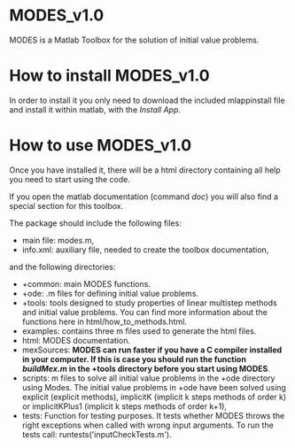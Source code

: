 # MODES_v1.0
MODES is a Matlab Toolbox for the solution of initial value problems.

# How to install MODES_v1.0
In order to install it you only need to download the included mlappinstall file and install it within matlab, with  the _Install App_.

# How to use MODES_v1.0
Once you have installed it, there will be a html directory containing all help you need to start using the code. 

If you open the matlab documentation (command _doc_) you will also find a special section for this toolbox.

The package should include the following files:
* main file: modes.m,
* info.xml: auxiliary file, needed to create the toolbox documentation,

and the following directories:
* +common: main MODES functions. 
* +ode: .m files for defining initial value problems.
* +tools: tools designed to study properties of linear multistep methods and initial value problems. You can find more information about the functions here in html/how_to_methods.html.
* examples: contains three m files used to generate the html files.
* html: MODES documentation.
* mexSources: **MODES can run faster if you have a C compiler installed in your computer. If this is case you should run the function _buildMex.m_ in the +tools directory before you start using MODES**.
* scripts: m files to solve all initial value problems in the +ode directory using Modes. The initial value problems in +ode have been solved using explicit (explicit methods), implicitK (implicit k steps methods of order k) or implicitKPlus1 (implicit k steps methods of order k+1),
* tests: Function for testing purposes. It tests whether MODES throws the right exceptions when called with wrong input arguments. To run the tests call: runtests('inputCheckTests.m').
